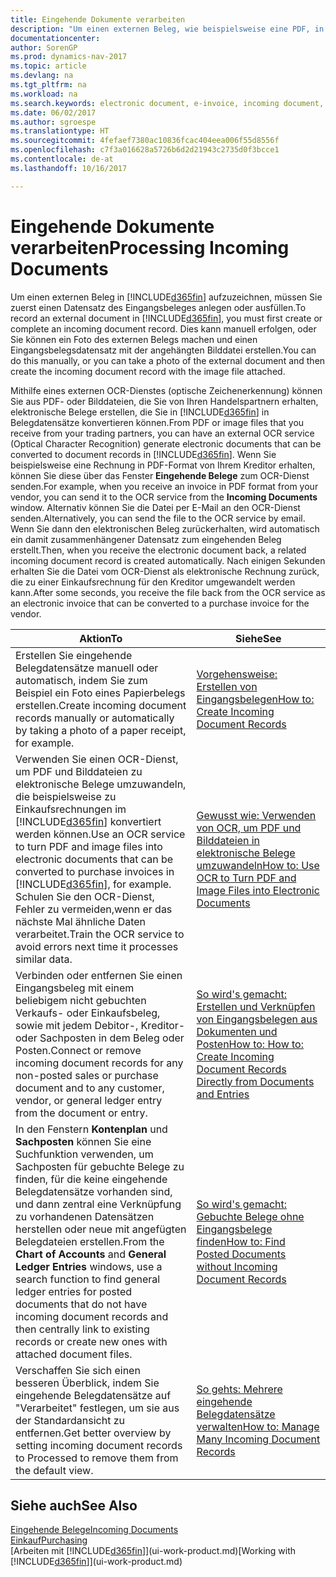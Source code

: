 ```yaml
---
title: Eingehende Dokumente verarbeiten
description: "Um einen externen Beleg, wie beispielsweise eine PDF, in Dynamics NAV aufzuzeichnen, müssen Sie zuerst einen eingehenden Belegdatensatz erstellen oder fertig stellen."
documentationcenter: 
author: SorenGP
ms.prod: dynamics-nav-2017
ms.topic: article
ms.devlang: na
ms.tgt_pltfrm: na
ms.workload: na
ms.search.keywords: electronic document, e-invoice, incoming document, OCR, ecommerce, document exchange, import invoice
ms.date: 06/02/2017
ms.author: sgroespe
ms.translationtype: HT
ms.sourcegitcommit: 4fefaef7380ac10836fcac404eea006f55d8556f
ms.openlocfilehash: c7f3a016628a5726b6d2d21943c2735d0f3bcce1
ms.contentlocale: de-at
ms.lasthandoff: 10/16/2017

---
```

# <a name="processing-incoming-documents"></a><span data-ttu-id="a4db0-103">Eingehende Dokumente verarbeiten</span><span class="sxs-lookup"><span data-stu-id="a4db0-103">Processing Incoming Documents</span></span>
<span data-ttu-id="a4db0-104">Um einen externen Beleg in [!INCLUDE[d365fin](includes/d365fin_md.md)] aufzuzeichnen, müssen Sie zuerst einen Datensatz des Eingangsbeleges anlegen oder ausfüllen.</span><span class="sxs-lookup"><span data-stu-id="a4db0-104">To record an external document in [!INCLUDE[d365fin](includes/d365fin_md.md)], you must first create or complete an incoming document record.</span></span> <span data-ttu-id="a4db0-105">Dies kann manuell erfolgen, oder Sie können ein Foto des externen Belegs machen und einen Eingangsbelegsdatensatz mit der angehängten Bilddatei erstellen.</span><span class="sxs-lookup"><span data-stu-id="a4db0-105">You can do this manually, or you can take a photo of the external document and then create the incoming document record with the image file attached.</span></span>

<span data-ttu-id="a4db0-106">Mithilfe eines externen OCR-Dienstes (optische Zeichenerkennung) können Sie aus PDF- oder Bilddateien, die Sie von Ihren Handelspartnern erhalten, elektronische Belege erstellen, die Sie in [!INCLUDE[d365fin](includes/d365fin_md.md)] in Belegdatensätze konvertieren können.</span><span class="sxs-lookup"><span data-stu-id="a4db0-106">From PDF or image files that you receive from your trading partners, you can have an external OCR service (Optical Character Recognition) generate electronic documents that can be converted to document records in [!INCLUDE[d365fin](includes/d365fin_md.md)].</span></span> <span data-ttu-id="a4db0-107">Wenn Sie beispielsweise eine Rechnung in PDF-Format von Ihrem Kreditor erhalten, können Sie diese über das Fenster **Eingehende Belege** zum OCR-Dienst senden.</span><span class="sxs-lookup"><span data-stu-id="a4db0-107">For example, when you receive an invoice in PDF format from your vendor, you can send it to the OCR service from the **Incoming Documents** window.</span></span> <span data-ttu-id="a4db0-108">Alternativ können Sie die Datei per E-Mail an den OCR-Dienst senden.</span><span class="sxs-lookup"><span data-stu-id="a4db0-108">Alternatively, you can send the file to the OCR service by email.</span></span> <span data-ttu-id="a4db0-109">Wenn Sie dann den elektronischen Beleg zurückerhalten, wird automatisch ein damit zusammenhängener Datensatz zum eingehenden Beleg erstellt.</span><span class="sxs-lookup"><span data-stu-id="a4db0-109">Then, when you receive the electronic document back, a related incoming document record is created automatically.</span></span> <span data-ttu-id="a4db0-110">Nach einigen Sekunden erhalten Sie die Datei vom OCR-Dienst als elektronische Rechnung zurück, die zu einer Einkaufsrechnung für den Kreditor umgewandelt werden kann.</span><span class="sxs-lookup"><span data-stu-id="a4db0-110">After some seconds, you receive the file back from the OCR service as an electronic invoice that can be converted to a purchase invoice for the vendor.</span></span>

| <span data-ttu-id="a4db0-111">Aktion</span><span class="sxs-lookup"><span data-stu-id="a4db0-111">To</span></span> | <span data-ttu-id="a4db0-112">Siehe</span><span class="sxs-lookup"><span data-stu-id="a4db0-112">See</span></span> |
| --- | --- |
| <span data-ttu-id="a4db0-113">Erstellen Sie eingehende Belegdatensätze manuell oder automatisch, indem Sie zum Beispiel ein Foto eines Papierbelegs erstellen.</span><span class="sxs-lookup"><span data-stu-id="a4db0-113">Create incoming document records manually or automatically by taking a photo of a paper receipt, for example.</span></span> |[<span data-ttu-id="a4db0-114">Vorgehensweise: Erstellen von Eingangsbelegen</span><span class="sxs-lookup"><span data-stu-id="a4db0-114">How to: Create Incoming Document Records</span></span>](across-how-create-income-document-records.md) |
| <span data-ttu-id="a4db0-115">Verwenden Sie einen OCR-Dienst, um PDF und Bilddateien zu elektronische Belege umzuwandeln, die beispielsweise zu Einkaufsrechnungen im [!INCLUDE[d365fin](includes/d365fin_md.md)] konvertiert werden können.</span><span class="sxs-lookup"><span data-stu-id="a4db0-115">Use an OCR service to turn PDF and image files into electronic documents that can be converted to purchase invoices in [!INCLUDE[d365fin](includes/d365fin_md.md)], for example.</span></span> <span data-ttu-id="a4db0-116">Schulen Sie den OCR-Dienst, Fehler zu vermeiden,wenn er das nächste Mal ähnliche Daten verarbeitet.</span><span class="sxs-lookup"><span data-stu-id="a4db0-116">Train the OCR service to avoid errors next time it processes similar data.</span></span> |[<span data-ttu-id="a4db0-117">Gewusst wie: Verwenden von OCR, um PDF und Bilddateien in elektronische Belege umzuwandeln</span><span class="sxs-lookup"><span data-stu-id="a4db0-117">How to: Use OCR to Turn PDF and Image Files into Electronic Documents</span></span>](across-how-use-ocr-pdf-images-files.md) |
| <span data-ttu-id="a4db0-118">Verbinden oder entfernen Sie einen Eingangsbeleg mit einem beliebigem nicht gebuchten Verkaufs- oder Einkaufsbeleg, sowie mit jedem Debitor-, Kreditor- oder Sachposten in dem Beleg oder Posten.</span><span class="sxs-lookup"><span data-stu-id="a4db0-118">Connect or remove incoming document records for any non-posted sales or purchase document and to any customer, vendor, or general ledger entry from the document or entry.</span></span> |[<span data-ttu-id="a4db0-119">So wird's gemacht: Erstellen und Verknüpfen von Eingangsbelegen aus Dokumenten und Posten</span><span class="sxs-lookup"><span data-stu-id="a4db0-119">How to: How to: Create Incoming Document Records Directly from Documents and Entries</span></span>](across-how-connect-disconnect-income-document-records.md) |
| <span data-ttu-id="a4db0-120">In den Fenstern **Kontenplan** und **Sachposten** können Sie eine Suchfunktion verwenden, um Sachposten für gebuchte Belege zu finden, für die keine eingehende Belegdatensätze vorhanden sind, und dann zentral eine Verknüpfung zu vorhandenen Datensätzen herstellen oder neue mit angefügten Belegdateien erstellen.</span><span class="sxs-lookup"><span data-stu-id="a4db0-120">From the **Chart of Accounts** and **General Ledger Entries** windows, use a search function to find general ledger entries for posted documents that do not have incoming document records and then centrally link to existing records or create new ones with attached document files.</span></span> |[<span data-ttu-id="a4db0-121">So wird's gemacht: Gebuchte Belege ohne Eingangsbelege finden</span><span class="sxs-lookup"><span data-stu-id="a4db0-121">How to: Find Posted Documents without Incoming Document Records</span></span>](across-how-find-posted-documents-without-income-document-records.md) |
| <span data-ttu-id="a4db0-122">Verschaffen Sie sich einen besseren Überblick, indem Sie eingehende Belegdatensätze auf "Verarbeitet" festlegen, um sie aus der Standardansicht zu entfernen.</span><span class="sxs-lookup"><span data-stu-id="a4db0-122">Get better overview by setting incoming document records to Processed to remove them from the default view.</span></span> |[<span data-ttu-id="a4db0-123">So gehts: Mehrere eingehende Belegdatensätze verwalten</span><span class="sxs-lookup"><span data-stu-id="a4db0-123">How to: Manage Many Incoming Document Records</span></span>](across-how-manage-many-income-document-records.md) |

## <a name="see-also"></a><span data-ttu-id="a4db0-124">Siehe auch</span><span class="sxs-lookup"><span data-stu-id="a4db0-124">See Also</span></span>
[<span data-ttu-id="a4db0-125">Eingehende Belege</span><span class="sxs-lookup"><span data-stu-id="a4db0-125">Incoming Documents</span></span>](across-income-documents.md)  
[<span data-ttu-id="a4db0-126">Einkauf</span><span class="sxs-lookup"><span data-stu-id="a4db0-126">Purchasing</span></span>](purchasing-manage-purchasing.md)  
<span data-ttu-id="a4db0-127">[Arbeiten mit [!INCLUDE[d365fin](includes/d365fin_md.md)]](ui-work-product.md)</span><span class="sxs-lookup"><span data-stu-id="a4db0-127">[Working with [!INCLUDE[d365fin](includes/d365fin_md.md)]](ui-work-product.md)</span></span>

